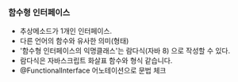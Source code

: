 ### 함수형 인터페이스

- 추상메소드가 1개인 인터페이스.
- 다른 언어의 함수와 유사한 의미(형태)
- '함수형 인터페이스의 익명클래스'는 람다식(자바 8) 으로 작성할 수 있다.
- 람다식은 자바스크립트 화살표 함수와 형식 같습니다.
- @FunctionalInterface 어노테이션으로 문법 체크